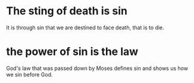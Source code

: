 # The sting of death is sin

It is through sin that we are destined to face death, that is to die.

# the power of sin is the law

God's law that was passed down by Moses defines sin and shows us how we sin before God.


